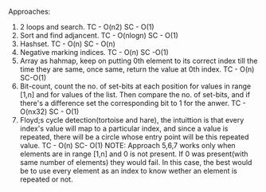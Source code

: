 Approaches:
1. 2 loops and search. TC - O(n2) SC - O(1)
2. Sort and find adjancent. TC - O(nlogn) SC - O(1)
3. Hashset. TC - O(n) SC - O(n)
4. Negative marking indices. TC - O(n) SC -O(1)
5. Array as hahmap, keep on putting 0th element to its correct index till the time they are same, once same, return the value at 0th index. TC - O(n) SC-O(1)
6. Bit-count, count the no. of set-bits at each position for values in range [1,n] and for values of the list. Then compare the no. of set-bits, and if there's a difference set the corresponding bit to 1 for the anwer. TC - O(nx32) SC - O(1)
7. Floyd;s cycle detection(tortoise and hare), the intuittion is that every index's value will map to a particular index, and since a value is repeated, there will be a circle whose entry point will be this repeated value. TC - O(n) SC- O(1)
NOTE: Approach 5,6,7 works only when elements are in range [1,n] and 0 is not present. If 0 was present(with same number of elements) they would fail. In this case, the best would be to use every element as an index to know wether an element is repeated or not.